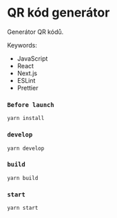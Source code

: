 # QR kód generátor

Generátor QR kódů.

Keywords:

- JavaScript
- React
- Next.js
- ESLint
- Prettier

### `Before launch`

```
yarn install
```

### `develop`

```
yarn develop
```

### `build`

```
yarn build
```

### `start`

```
yarn start
```
